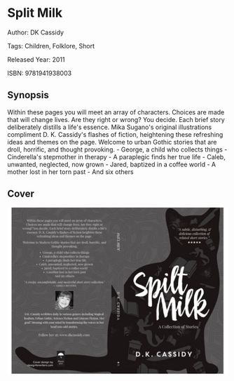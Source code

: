 # Split Milk

Author: DK Cassidy

Tags: Children, Folklore, Short

Released Year: 2011

ISBN: 9781941938003

## Synopsis

Within these pages you will meet an array of characters. Choices are made that will change lives. Are they right or wrong? You decide. Each brief story deliberately distills a life's essence. Mika Sugano's original illustrations compliment D. K. Cassidy's flashes of fiction, heightening these refreshing ideas and themes on the page. Welcome to urban Gothic stories that are droll, horrific, and thought provoking. - George, a child who collects things - Cinderella's stepmother in therapy - A paraplegic finds her true life - Caleb, unwanted, neglected, now grown - Jared, baptized in a coffee world - A mother lost in her torn past - And six others

## Cover
![](../assets/split-milk.png)
